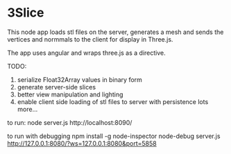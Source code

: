 # 3Slice

This node app loads stl files on the server, generates a mesh and sends the vertices and normmals to the client for display in Three.js.

The app uses angular and wraps three.js as a directive.

TODO:
1)  serialize Float32Array values in binary form
2)  generate server-side slices
3)  better view manipulation and lighting
4)  enable client side loading of stl files to server with persistence
lots more...

to run:
node server.js
http://localhost:8090/

to run with debugging
npm install -g node-inspector
node-debug server.js
http://127.0.0.1:8080/?ws=127.0.0.1:8080&port=5858
